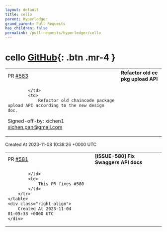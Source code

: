 ```yaml
---
layout: default
title: cello
parent: Hyperledger
grand_parent: Pull Requests
has_children: false
permalink: /pull-requests/hyperledger/cello
---
```


# cello <span class="fs-3 right-align">[GitHub](https://github.com/hyperledger/cello){: .btn .mr-4 }</span>


<div>
    <table>
        <tr>
            <td>
                PR <a href="https://github.com/hyperledger/cello/pull/583" class=".btn">#583</a>
            </td>
            <td>
                <b>
                    Refactor old cc pkg upload API
                </b>
            </td>
        </tr>
        <tr>
            <td>
                
            </td>
            <td>
                Refactor old chaincode package upload API according to the new design doc.

Signed-off-by: xichen1 <xichen.pan@gmail.com>
            </td>
        </tr>
    </table>
    <div class="right-align">
        Created At 2023-11-08 10:38:26 +0000 UTC
    </div>
</div>

<div>
    <table>
        <tr>
            <td>
                PR <a href="https://github.com/hyperledger/cello/pull/581" class=".btn">#581</a>
            </td>
            <td>
                <b>
                    [ISSUE-580] Fix Swaggers API docs
                </b>
            </td>
        </tr>
        <tr>
            <td>
                
            </td>
            <td>
                This PR fixes #580 
            </td>
        </tr>
    </table>
    <div class="right-align">
        Created At 2023-11-04 01:05:33 +0000 UTC
    </div>
</div>

